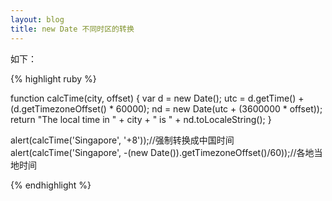 ```yaml
---
layout: blog
title: new Date 不同时区的转换
---
```


如下：


{% highlight ruby %}

function calcTime(city, offset) { 
  var d = new Date(); 
  utc = d.getTime() + (d.getTimezoneOffset() * 60000); 
  nd = new Date(utc + (3600000 * offset)); 
  return "The local time in " + city + " is " + nd.toLocaleString(); 
}

alert(calcTime('Singapore', '+8'));//强制转换成中国时间
alert(calcTime('Singapore', -(new Date()).getTimezoneOffset()/60));//各地当地时间

{% endhighlight %}